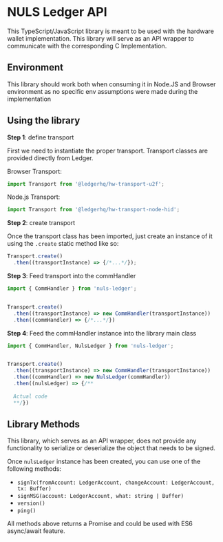 # NULS Ledger API

This TypeScript/JavaScript library is meant to be used with the hardware wallet implementation. This library will serve as an API wrapper to communicate with the corresponding C Implementation.

## Environment

This library should work both when consuming it in Node.JS and Browser environment as no specific env assumptions were made during the implementation

## Using the library

**Step 1**: define transport

First we need to instantiate the proper transport. Transport classes are provided directly from Ledger.

Browser Transport: 
```js
import Transport from '@ledgerhq/hw-transport-u2f';
```

Node.js Transport:
```js
import Transport from '@ledgerhq/hw-transport-node-hid';
```


**Step 2**: create transport

Once the transport class has been imported, just create an instance of it using the `.create` static method like so:

```js
Transport.create()
  .then((transportInstance) => {/*...*/});
```

**Step 3**: Feed transport into the commHandler

```js
import { CommHandler } from 'nuls-ledger';


Transport.create()
  .then((transportInstance) => new CommHandler(transportInstance))
  .then((commHandler) => {/*...*/})

```

**Step 4**: Feed the commHandler instance into the library main class

```js
import { CommHandler, NulsLedger } from 'nuls-ledger';


Transport.create()
  .then((transportInstance) => new CommHandler(transportInstance))
  .then((commHandler) => new NulsLedger(commHandler))
  .then((nulsLedger) => {/**
  
  Actual code
  **/})

```


## Library Methods

This library, which serves as an API wrapper, does not provide any functionality to serialize or deserialize the object that needs to be signed.

Once `nulsLedger` instance has been created, you can use one of the following methods:

 - `signTx(fromAccount: LedgerAccount, changeAccount: LedgerAccount, tx: Buffer)`
 - `signMSG(account: LedgerAccount, what: string | Buffer)`
 - `version()`
 - `ping()`
 
All methods above returns a Promise and could be used with ES6 async/await feature.





